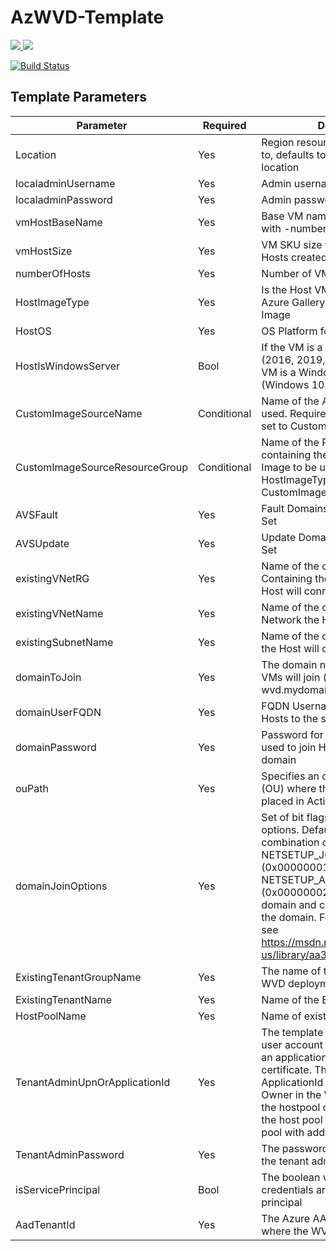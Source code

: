 # AzWVD-Template

<a href="https://portal.azure.com/#create/Microsoft.Template/uri/https%3A%2F%2Fraw.githubusercontent.com%2Fcocallaw%2FAzWVD-Template%2Fmaster%2FTemplates%2Fazuredeploy.json" target="_blank">
    <img src="http://azuredeploy.net/deploybutton.png"/>
</a>
<a href="http://armviz.io/#/?load=https%3A%2F%2Fraw.githubusercontent.com%2Fcocallaw%2FAzWVD-Template%2Fmaster%2FTemplates%2Fazuredeploy.json" target="_blank">
    <img src="http://armviz.io/visualizebutton.png"/>
</a>


[![Build Status](https://dev.azure.com/cocallaw/WVD%20ARM%20Template/_apis/build/status/WVD%20ARM%20Template%20Validation?branchName=master)](https://dev.azure.com/cocallaw/WVD%20ARM%20Template/_build/latest?definitionId=2&branchName=master)


## Template Parameters

Parameter | Required | Description
--- | --- | ---
Location | Yes | Region resources will be deployed to, defaults to Resource Group location
localadminUsername | Yes | Admin username for Host VMs
localadminPassword | Yes | Admin password for Host VMs
vmHostBaseName | Yes | Base VM name that will incrimented with -number for each instance
vmHostSize | Yes | VM SKU size to be used for all Hosts created
numberOfHosts | Yes | Number of VM Hosts to deploy
HostImageType | Yes | Is the Host VM Image from the Azure Gallery or Custom Azure VM Image
HostOS | Yes | OS Platform for the Host VM
HostIsWindowsServer | Bool | If the VM is a Windows Server SKU (2016, 2019, etc.), enter true. If the VM is a Windows client SKU (Windows 10) enter false.
CustomImageSourceName | Conditional | Name of the Azure VM Image to be used. Required if HostImageType is set to CustomImage
CustomImageSourceResourceGroup | Conditional | Name of the Resource Group containing the custom Azure VM Image to be used. Required if HostImageType is set to CustomImage
AVSFault | Yes | Fault Domains for the Availabilty Set
AVSUpdate | Yes | Update Domains for the Availabilty Set
existingVNetRG | Yes | Name of the of the Resource Group Containing the Virtual Network the Host will connect to
existingVNetName | Yes | Name of the of the existing Virtual Network the Host will connect to
existingSubnetName | Yes | Name of the of the existing Subnet the Host will connect to
domainToJoin | Yes | The domain name that the Host VMs will join (mydomain.com or wvd.mydomain.com)
domainUserFQDN | Yes | FQDN Username to be used to join Hosts to the specified domain
domainPassword | Yes | Password for the account being used to join Hosts to the specified domain
ouPath | Yes | Specifies an organizational unit (OU) where the Hosts will be placed in Active Directory
domainJoinOptions | Yes | Set of bit flags that define the join options. Default value of 3 is a combination of NETSETUP_JOIN_DOMAIN (0x00000001) & NETSETUP_ACCT_CREATE (0x00000002) i.e. will join the domain and create the account on the domain. For more information see https://msdn.microsoft.com/en-us/library/aa392154(v=vs.85).aspx
ExistingTenantGroupName | Yes | The name of the tenant group in the WVD deployment
ExistingTenantName | Yes | Name of the Existing WVD Tenant
HostPoolName | Yes | Name of existing WVD Hostpool
TenantAdminUpnOrApplicationId | Yes | The template will fail if you enter a user account that requires MFA or an application that is secured by a certificate. The UPN or ApplicationId must be an RDS Owner in the WVD Tenant to create the hostpool or an RDS Owner of the host pool to provision the host pool with additional VMs
TenantAdminPassword | Yes | The password that corresponds to the tenant admin UPN or SPN
isServicePrincipal | Bool | The boolean value indicating if the credentials are for a service principal
AadTenantId | Yes | The Azure AAD Tenant ID GUID where the WVD is located